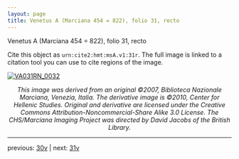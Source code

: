 ```yaml
---
layout: page
title: Venetus A (Marciana 454 = 822), folio 31, recto
---
```


Venetus A (Marciana 454 = 822), folio 31, recto

Cite this object as `urn:cite2:hmt:msA.v1:31r`.  The full image is linked to a citation tool you can use to cite regions of the image.

[![VA031RN_0032](http://www.homermultitext.org/iipsrv?IIIF=/project/homer/pyramidal/deepzoom/hmt/vaimg/2017a/VA031RN_0032.tif/full/800,/0/default.jpg)](http://www.homermultitext.org/ict2/?urn=urn:cite2:hmt:vaimg.2017a:VA031RN_0032) 

<p style="text-align: center; font-style: italic;">This image was derived from an original ©2007, Biblioteca Nazionale Marciana, Venezia, Italia. The derivative image is ©2010, Center for Hellenic Studies. Original and derivative are licensed under the Creative Commons Attribution-Noncommercial-Share Alike 3.0 License. The CHS/Marciana Imaging Project was directed by David Jacobs of the British Library.</p>

---

previous: [30v](../30v/) | next: [31v](../31v/)